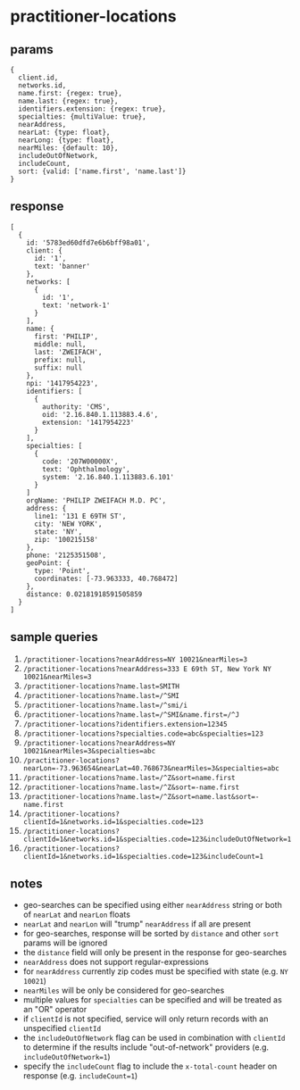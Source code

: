 # practitioner-locations

## params

```
{
  client.id,
  networks.id,
  name.first: {regex: true},
  name.last: {regex: true},
  identifiers.extension: {regex: true},
  specialties: {multiValue: true},
  nearAddress,
  nearLat: {type: float},
  nearLong: {type: float},
  nearMiles: {default: 10},
  includeOutOfNetwork,
  includeCount,
  sort: {valid: ['name.first', 'name.last']}
}
```

## response

```
[
  {
    id: '5783ed60dfd7e6b6bff98a01',
    client: {
      id: '1',
      text: 'banner'
    },
    networks: [
      {
        id: '1',
        text: 'network-1'
      }
    ],
    name: {
      first: 'PHILIP',
      middle: null,
      last: 'ZWEIFACH',
      prefix: null,
      suffix: null
    },
    npi: '1417954223',
    identifiers: [
      {
        authority: 'CMS',
        oid: '2.16.840.1.113883.4.6',
        extension: '1417954223'
      }
    ],
    specialties: [
      {
        code: '207W00000X',
        text: 'Ophthalmology',
        system: '2.16.840.1.113883.6.101'
      }
    ]
    orgName: 'PHILIP ZWEIFACH M.D. PC',
    address: {
      line1: '131 E 69TH ST',
      city: 'NEW YORK',
      state: 'NY',
      zip: '100215158'
    },
    phone: '2125351508',
    geoPoint: {
      type: 'Point',
      coordinates: [-73.963333, 40.768472]
    },
    distance: 0.02181918591505859
  }
]
```
## sample queries

1. `/practitioner-locations?nearAddress=NY 10021&nearMiles=3`
1. `/practitioner-locations?nearAddress=333 E 69th ST, New York NY 10021&nearMiles=3`
1. `/practitioner-locations?name.last=SMITH`
1. `/practitioner-locations?name.last=/^SMI`
1. `/practitioner-locations?name.last=/^smi/i`
1. `/practitioner-locations?name.last=/^SMI&name.first=/^J`
1. `/practitioner-locations?identifiers.extension=12345`
1. `/practitioner-locations?specialties.code=abc&specialties=123`
1. `/practitioner-locations?nearAddress=NY 10021&nearMiles=3&specialties=abc`
1. `/practitioner-locations?nearLon=-73.963654&nearLat=40.768673&nearMiles=3&specialties=abc`
1. `/practitioner-locations?name.last=/^Z&sort=name.first`
1. `/practitioner-locations?name.last=/^Z&sort=-name.first`
1. `/practitioner-locations?name.last=/^Z&sort=name.last&sort=-name.first`
1. `/practitioner-locations?clientId=1&networks.id=1&specialties.code=123`
1. `/practitioner-locations?clientId=1&networks.id=1&specialties.code=123&includeOutOfNetwork=1`
1. `/practitioner-locations?clientId=1&networks.id=1&specialties.code=123&includeCount=1`

## notes

- geo-searches can be specified using either `nearAddress` string or both of `nearLat` and `nearLon` floats
- `nearLat` and `nearLon` will "trump" `nearAddress` if all are present
- for geo-searches, response will be sorted by `distance` and other `sort` params will be ignored
- the `distance` field will only be present in the response for geo-searches
- `nearAddress` does not support regular-expressions
- for `nearAddress` currently zip codes must be specified with state (e.g. `NY 10021`)
- `nearMiles` will be only be considered for geo-searches
- multiple values for `specialties` can be specified and will be treated as an "OR" operator
- if `clientId` is not specified, service will only return records with an unspecified `clientId`
- the `includeOutOfNetwork` flag can be used in combination with `clientId` to determine if the results include "out-of-network" providers (e.g. `includeOutOfNetwork=1`)
- specify the `includeCount` flag to include the `x-total-count` header on response (e.g. `includeCount=1`)
